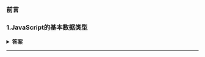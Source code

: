 ### 前言  
### 1.JavaScript的基本数据类型  

<details><summary><b>答案</b></summary>
<p>

#### 答案:   
Number、String、Boolean、Null、Undefined、Symbel（ES6新增）
Object是JavaScript中所有对象的父对象  
数据封装类对象：Object、Array、Boolean、Number、和String  
其他对象：Function、Arguments、Math、Date、RegExp、Error  
</p>
</details>  

***
